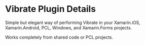 # Vibrate Plugin Details


Simple but elegant way of performing Vibrate in your Xamarin.iOS, Xamarin.Android, PCL, Windows, and Xamarin.Forms projects.

Works completely from shared code or PCL projects.